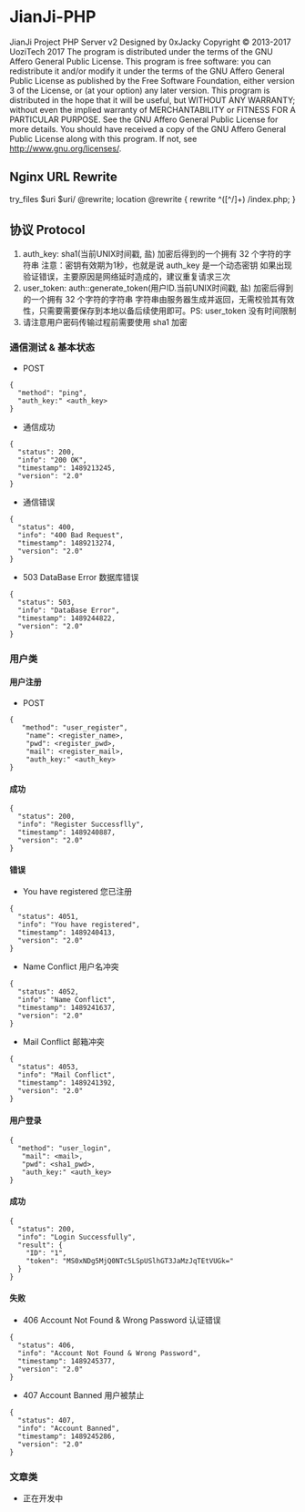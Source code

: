 # JianJi-PHP

JianJi Project PHP Server v2
Designed by 0xJacky
Copyright © 2013-2017 UoziTech 2017
The program is distributed under the terms of the GNU Affero General Public License.
This program is free software: you can redistribute it and/or modify it under the terms of the GNU Affero General Public License as published by the Free Software Foundation, either version 3 of the License, or (at your option) any later version.
This program is distributed in the hope that it will be useful, but WITHOUT ANY WARRANTY; without even the implied warranty of MERCHANTABILITY or FITNESS FOR A PARTICULAR PURPOSE. See the GNU Affero General Public License for more details.
You should have received a copy of the GNU Affero General Public License along with this program. If not, see http://www.gnu.org/licenses/.

## Nginx URL Rewrite
try_files $uri $uri/ @rewrite;
location @rewrite {
	rewrite ^([^/]+) /index.php;
}

## 协议 Protocol
1. auth\_key: sha1(当前UNIX时间戳, 盐) 加密后得到的一个拥有 32 个字符的字符串
	注意：密钥有效期为1秒，也就是说 auth\_key  是一个动态密钥
  如果出现验证错误，主要原因是网络延时造成的，建议重复请求三次
2. user\_token: auth::generate\_token(用户ID.当前UNIX时间戳, 盐) 加密后得到的一个拥有 32 个字符的字符串
	字符串由服务器生成并返回，无需校验其有效性，只需要需要保存到本地以备后续使用即可。PS: user\_token 没有时间限制
3. 请注意用户密码传输过程前需要使用 sha1 加密

### 通信测试 & 基本状态
- POST
```
{
  "method": "ping",
  "auth_key:" <auth_key>
}
```
- 通信成功
```
{
  "status": 200,
  "info": "200 OK",
  "timestamp": 1489213245,
  "version": "2.0"
}
```
- 通信错误
```
{
  "status": 400,
  "info": "400 Bad Request",
  "timestamp": 1489213274,
  "version": "2.0"
}
```
-  503 DataBase Error 数据库错误
```
{
  "status": 503,
  "info": "DataBase Error",
  "timestamp": 1489244822,
  "version": "2.0"
}
```

### 用户类
#### 用户注册
- POST
```
{
   "method": "user_register",
    "name": <register_name>,
    "pwd": <register_pwd>,
    "mail": <register_mail>,
    "auth_key:" <auth_key>
}
```

#### 成功
```
{
  "status": 200,
  "info": "Register Successflly",
  "timestamp": 1489240887,
  "version": "2.0"
}
```

#### 错误
- You have registered 您已注册
```
{
  "status": 4051,
  "info": "You have registered",
  "timestamp": 1489240413,
  "version": "2.0"
}
```
- Name Conflict 用户名冲突
```
{
  "status": 4052,
  "info": "Name Conflict",
  "timestamp": 1489241637,
  "version": "2.0"
}
```
 - Mail Conflict 邮箱冲突
```
{
  "status": 4053,
  "info": "Mail Conflict",
  "timestamp": 1489241392,
  "version": "2.0"
}
```

#### 用户登录
```
{
  "method": "user_login",
   "mail": <mail>,
   "pwd": <sha1_pwd>,
   "auth_key:" <auth_key>
}
```

#### 成功
```
{
  "status": 200,
  "info": "Login Successfully",
  "result": {
    "ID": "1",
    "token": "MS0xNDg5MjQ0NTc5LSpUSlhGT3JaMzJqTEtVUGk="
  }
}
```

#### 失败
- 406 Account Not Found & Wrong Password 认证错误
```
{
  "status": 406,
  "info": "Account Not Found & Wrong Password",
  "timestamp": 1489245377,
  "version": "2.0"
}
```
- 407 Account Banned 用户被禁止
```
{
  "status": 407,
  "info": "Account Banned",
  "timestamp": 1489245286,
  "version": "2.0"
}
```
### 文章类
- 正在开发中